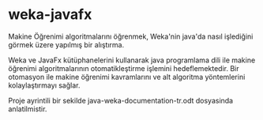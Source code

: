 # weka-javafx

Makine Öğrenimi algoritmalarını öğrenmek, Weka'nin java'da nasıl işlediğini görmek üzere yapılmış bir alıştırma.

Weka ve JavaFx kütüphanelerini kullanarak java programlama dili ile makine öğrenimi algoritmalarının otomatikleştirme işlemini hedeflemektedir.
Bir otomasyon ile makine öğrenimi kavramlarını ve alt algoritma yöntemlerini kolaylaştırmayı sağlar.

Proje ayrintili bir sekilde java-weka-documentation-tr.odt   dosyasinda anlatilmistir.
